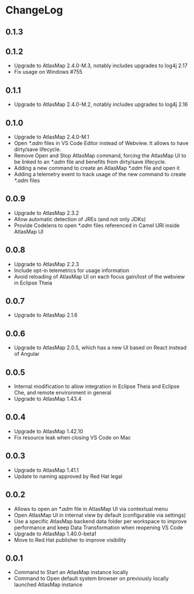 # ChangeLog

## 0.1.3

## 0.1.2

- Upgrade to AtlasMap 2.4.0-M.3, notably includes upgrades to log4j 2.17
- Fix usage on Windows #755

## 0.1.1

- Upgrade to AtlasMap 2.4.0-M.2, notably includes upgrades to log4j 2.16

## 0.1.0

- Upgrade to AtlasMap 2.4.0-M.1
- Open _*.adm_ files in VS Code Editor instead of Webview. It allows to have dirty/save lifecycle.
- Remove Open and Stop AtlasMap command, forcing the AtlasMap UI to be linked to an _*.adm_ file and benefits from dirty/save lifecycle.
- Adding a new command to create an AtlasMap _*.adm_ file and open it
- Adding a telemetry event to track usage of the new command to create _*.adm_ files

## 0.0.9

- Upgrade to AtlasMap 2.3.2
- Allow automatic detection of JREs (and not only JDKs)
- Provide Codelens to open _*.adm_ files referenced in Camel URI inside AtlasMap UI

## 0.0.8

- Upgrade to AtlasMap 2.2.3
- Include opt-in telemetrics for usage information
- Avoid reloading of AtlasMap UI on each focus gain/lost of the webview in Eclipse Theia

## 0.0.7

- Upgrade to AtlasMap 2.1.6

## 0.0.6

- Upgrade to AtlasMap 2.0.5, which has a new UI based on React instead of Angular

## 0.0.5

- Internal modification to allow integration in Eclipse Theia and Eclipse Che, and remote environment in general
- Upgrade to AtlasMap 1.43.4

## 0.0.4

- Upgrade to AtlasMap 1.42.10
- Fix resource leak when closing VS Code on Mac

## 0.0.3

- Upgrade to AtlasMap 1.41.1
- Update to naming approved by Red Hat legal

## 0.0.2

- Allows to open an _*.adm_ file in AtlasMap UI via contextual menu
- Open AtlasMap UI in internal view by default (configurable via settings)
- Use a specific AtlasMap backend data folder per workspace to improve performance and keep Data Transformation when reopening VS Code
- Upgrade to AtlasMap 1.40.0-beta1
- Move to Red Hat publisher to improve visibility

## 0.0.1

- Command to Start an AtlasMap instance locally
- Command to Open default system browser on previously locally launched AtlasMap instance
